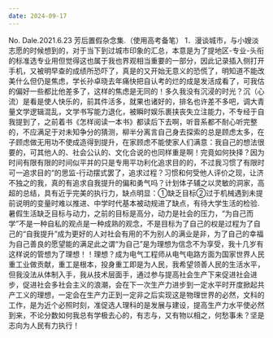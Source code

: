 ```yaml
---
date: 2024-09-17
---
```


No.
Dale.2021.6.23
芳后置假杂念集.（使用高考备笔）
1．漫谈城市，与小嫂淡志愿的时候想到的，对于当下到过城市印象的汇总，本意是为了提地区-专业-头衔的标准选专业用但觉得这也属于我也界观相当重要的一部分，因此记录插入侧打开手机，又被明早查的成绩所恐吓了，真是的又开始无意义的恐慌了，明知道不能改美什么但仍是焦虑，学长孙卓晓去年痛快把自认考的烂的成是发活成看了，可我估的偏好一些都比他差多了，这样的焦虑是无同的！多久我没有沉浸的时光？沉（心流）是看是使人快乐的，前其件活多，就果也诸好的，排名也许差不多吧，调大青量文学逻辑混乱，文学书写能力退化，被瞬时娱乐裹挟丧失立注能力，不专经于自我提到了，之前着书《怎样阅读一本书》都读后下去啊，听音系都不耐心听完整的，不应满足于对未知争分的猜测，柳半分离言自己身去探索的总是顾虑太多，在子顾虑做无用功不使成造得到提升，在家顾虑不能使家人们满意：我自己的想法很要的，可其他人的、社会公认的、文化合说的也同样重是啊！完竟如何抉择？因为时间有限有限的时间似平并的只是专用平功利化追求目的的，不过我习惯了有限时可一追求目的“的思监-行动摆式罢了，追求过程？习惯和何受他人评价之现，让济不独之的我，真的有追求自我提升的偏和勇气吗？计划体子辅之以灵敏的洞家，高超的总结，具有近乎完美的执行力，缺点明显：①缺乏目标②过于机械遇到未提前说明的变量时难以推进、中学时代基本被动规进了缺点，有待大学生活的检验.暑假生活缺乏目标与动力，之前的目标是高分，动力是社会的压力，“为自己而学”不是一种自私的观点是一种成熟的观念，不是目标为了自己的权是过程为了自己的“自我提升”成为更好的人对社会有用的不为别人的满业是非，为了自己的幸福为自己善良的愿望能的满足此之谓“为自己”是为理想为信念不为享受，我十几岁有这样说的管想为了理想！！理想？成为电气工程师从电气电路方面为国家世界人民重工业做贡献，重工是根本，投身重工即是为人民，我希望领善人民的生活水平，但我没法从体制入手，我从技术层面手，通过参与提高社会生产下来促进社会进步，促进社会多社会主义的浪潮，会在下一次生产力进步到一定水平时开度掀起共产工义的理想，一定会在生产力正到一定非之后实现这是物理世界的必然，文科的工作，是为近个必照时刻，准促选人理科的是发展与建设，提高生产力水平使必然到来，不论分数如何我总有学极去心的，有志与，又有物以相之，何愁事未？坚是志向为人民有力执行！
